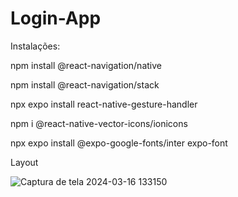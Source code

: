 # Login-App

Instalações:

npm install @react-navigation/native

npm install @react-navigation/stack

npx expo install react-native-gesture-handler

npm i @react-native-vector-icons/ionicons

npx expo install @expo-google-fonts/inter expo-font


Layout


![Captura de tela 2024-03-16 133150](https://github.com/MoniqueCaldeira/Login-App/assets/86532831/9a72ecf6-0056-4807-969f-71a1844397ac)
